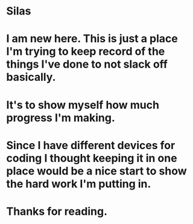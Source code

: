 # Silas
# I am new here. This is just a place I'm trying to keep record of the things I've done to not slack off basically. 
# It's to show myself how much progress I'm making. 
# Since I have different devices for coding I thought keeping it in one place would be a nice start to show the hard work I'm putting in. 
# Thanks for reading. 
